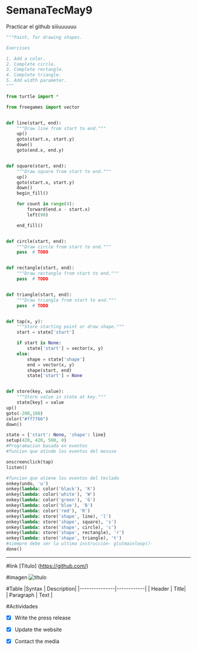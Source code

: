 # SemanaTecMay9
Practicar el github
siiiuuuuuu

```python
"""Paint, for drawing shapes.

Exercises

1. Add a color.
2. Complete circle.
3. Complete rectangle.
4. Complete triangle.
5. Add width parameter.
"""

from turtle import *

from freegames import vector


def line(start, end):
    """Draw line from start to end."""
    up()
    goto(start.x, start.y)
    down()
    goto(end.x, end.y)


def square(start, end):
    """Draw square from start to end."""
    up()
    goto(start.x, start.y)
    down()
    begin_fill()

    for count in range(4):
        forward(end.x - start.x)
        left(90)

    end_fill()


def circle(start, end):
    """Draw circle from start to end."""
    pass  # TODO


def rectangle(start, end):
    """Draw rectangle from start to end."""
    pass  # TODO


def triangle(start, end):
    """Draw triangle from start to end."""
    pass  # TODO


def tap(x, y):
    """Store starting point or draw shape."""
    start = state['start']

    if start is None:
        state['start'] = vector(x, y)
    else:
        shape = state['shape']
        end = vector(x, y)
        shape(start, end)
        state['start'] = None


def store(key, value):
    """Store value in state at key."""
    state[key] = value
up()
goto(-200,180)
color("#ff7766")
down()

state = {'start': None, 'shape': line}
setup(420, 420, 500, 0)
#Programacion basada en eventos 
#funcion que atinde los eventos del mosuse

onscreenclick(tap)
listen()

#funcion que atiene los eventos del teclado 
onkey(undo, 'u')
onkey(lambda: color('black'), 'K')
onkey(lambda: color('white'), 'W')
onkey(lambda: color('green'), 'G')
onkey(lambda: color('blue'), 'B')
onkey(lambda: color('red'), 'R')
onkey(lambda: store('shape', line), 'l')
onkey(lambda: store('shape', square), 's')
onkey(lambda: store('shape', circle), 'c')
onkey(lambda: store('shape', rectangle), 'r')
onkey(lambda: store('shape', triangle), 't')
#siempre debe ser la ultima instrucción- glutmainloop()- 
done()
```
---
#link 
[Titulo] (https://github.com/)

#imagen
![titulo](https://i.ytimg.com/vi/P4UYN4Lt_3A/hqdefault.jpg)


#Table
|Syntax     |   Description|
|---------------|------------|
| Header    | Title|     
| Paragraph | Text |

#Actividades 
- [x] Write the press release
- [x] Update the website
- [x] Contact the media


